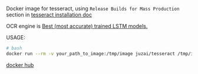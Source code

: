 Docker image for tesseract, using `Release Builds for Mass Production` section in [tesseract installation doc](https://tesseract-ocr.github.io/tessdoc/Compiling-%E2%80%93-GitInstallation.html)

OCR engine is [Best (most accurate) trained LSTM models.](https://github.com/tesseract-ocr/tessdata_best)

USAGE:

```bash
# bash
docker run --rm -v your_path_to_image:/tmp/image juzai/tesseract /tmp/image stdout
```



[docker hub](https://hub.docker.com/r/juzai/tesseract)
